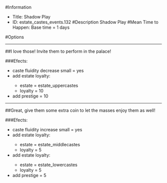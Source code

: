 #Information
 - Title: Shadow Play
 - ID: estate_castes_events.132
#Description
Shadow Play
#Mean Time to Happen:
Base time = 1 days

#Options

___
##I love those! Invite them to perform in the palace!

###Efects:<ul><li>caste fluidity decrease small = yes</li><li>add estate loyalty:</li><ul><li>estate = estate_uppercastes</li><li>loyalty = 10</li></ul><li>add prestige = 10</li></ul>

___
##Great, give them some extra coin to let the masses enjoy them as well!

###Efects:<ul><li>caste fluidity increase small = yes</li><li>add estate loyalty:</li><ul><li>estate = estate_middlecastes</li><li>loyalty = 5</li></ul><li>add estate loyalty:</li><ul><li>estate = estate_lowercastes</li><li>loyalty = 5</li></ul><li>add prestige = 5</li></ul>
